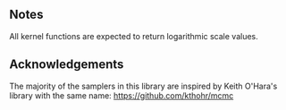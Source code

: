 ## Notes ##
All kernel functions are expected to return logarithmic scale values.

## Acknowledgements ##
The majority of the samplers in this library are inspired by Keith O'Hara's library with the same name: https://github.com/kthohr/mcmc

